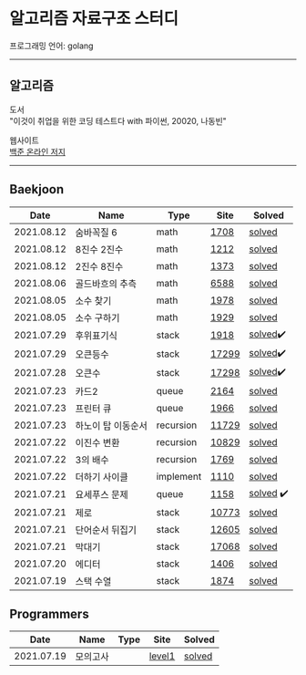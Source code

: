 # 알고리즘 자료구조 스터디

프로그래밍 언어: golang

---

## 알고리즘

도서  
"이것이 취업을 위한 코딩 테스트다 with 파이썬, 20020, 나동빈"

웹사이트  
[백준 온라인 저지](https://www.acmicpc.net/)

---

## Baekjoon

| Date | Name |Type| Site | Solved |
| ---- | ---- |---- |---- | ------ |
| 2021.08.12 | 숨바꼭질 6 |math| [1708](https://www.acmicpc.net/problem/1708) | [solved](https://github.com/jinsuSang/golang-algorithm/blob/main/AL/boj/tag/%20math/6588/boj1708.go) |
| 2021.08.12 | 8진수 2진수 |math| [1212](https://www.acmicpc.net/problem/1212) | [solved](https://github.com/jinsuSang/golang-algorithm/blob/main/AL/boj/tag/%20math/6588/boj1212.go) |
| 2021.08.12 | 2진수 8진수 |math| [1373](https://www.acmicpc.net/problem/1373) | [solved](https://github.com/jinsuSang/golang-algorithm/blob/main/AL/boj/tag/%20math/6588/boj1373.go) |
| 2021.08.06 | 골드바흐의 추측 |math| [6588](https://www.acmicpc.net/problem/6588) | [solved](https://github.com/jinsuSang/golang-algorithm/blob/main/AL/boj/tag/%20math/6588/boj6588.go) |
| 2021.08.05 | 소수 찾기 |math| [1978](https://www.acmicpc.net/problem/1978) | [solved](https://github.com/jinsuSang/golang-algorithm/blob/main/AL/boj/tag/%20math/1978/boj1978.go) |
| 2021.08.05 | 소수 구하기 |math| [1929](https://www.acmicpc.net/problem/1929) | [solved](https://github.com/jinsuSang/golang-algorithm/blob/main/AL/boj/tag/%20math/1929/boj1929.go) |
| 2021.07.29 | 후위표기식 | stack     | [1918](https://www.acmicpc.net/problem/1918) | [solved](https://github.com/jinsuSang/golang-algorithm/blob/main/AL/boj/tag/stack/1918/boj1918.go):heavy_check_mark: |
| 2021.07.29 | 오큰등수 |stack| [17299](https://www.acmicpc.net/problem/17299) | [solved](https://github.com/jinsuSang/golang-algorithm/blob/main/AL/boj/tag/stack/17299/boj17299.go):heavy_check_mark: |
| 2021.07.28 | 오큰수 |stack| [17298](https://www.acmicpc.net/problem/17298) | [solved](https://github.com/jinsuSang/python-algorithm/blob/main/boj/stack/boj_17298.py)✔️ |
| 2021.07.23 | 카드2 |queue| [2164](https://www.acmicpc.net/problem/2164) | [solved](https://github.com/jinsuSang/golang-algorithm/tree/main/AL/boj/tag/queue/2164) |
| 2021.07.23 | 프린터 큐 |queue| [1966](https://www.acmicpc.net/problem/1966) | [solved](https://github.com/jinsuSang/golang-algorithm/blob/main/AL/boj/tag/queue/1966/boj1966.go) |
| 2021.07.23 | 하노이 탑 이동순서 |recursion| [11729](https://www.acmicpc.net/problem/11729) | [solved](https://github.com/jinsuSang/golang-algorithm/blob/main/AL/boj/tag/recursion/11729/boj11729.go) |
|   2021.07.22 |  이진수 변환  | recursion |  [10829](https://www.acmicpc.net/problem/10829)    |     [solved](https://github.com/jinsuSang/golang-algorithm/blob/main/AL/boj/tag/recursion/10829/boj10829.go)  |
|   2021.07.22 |  3의 배수  | recursion |  [1769](https://www.acmicpc.net/problem/1769)    |     [solved](https://github.com/jinsuSang/golang-algorithm/blob/main/AL/boj/tag/recursion/1769/boj1769.go)  |
|   2021.07.22 |  더하기 사이클  | implement |  [1110](https://www.acmicpc.net/problem/1110)    |     [solved](https://github.com/jinsuSang/golang-algorithm/blob/main/AL/boj/tag/implement/1110/boj1110.go)  |
|   2021.07.21 |  요세푸스 문제   | queue |  [1158](https://www.acmicpc.net/problem/1158)    |     [solved](https://github.com/jinsuSang/golang-algorithm/blob/main/AL/boj/tag/queue/boj1158.go) :heavy_check_mark:   |
|   2021.07.21 |  제로   | stack |  [10773](https://www.acmicpc.net/problem/10773)    |     [solved](https://github.com/jinsuSang/golang-algorithm/blob/main/AL/boj/tag/stack/10773/boj10773.go)   |
|   2021.07.21 |  단어순서 뒤집기   | stack |  [12605](https://www.acmicpc.net/problem/12605)    |     [solved](https://github.com/jinsuSang/golang-algorithm/blob/main/AL/boj/tag/stack/12605/boj12605.go)   |
|   2021.07.21 |  막대기 | stack |  [17068](https://www.acmicpc.net/problem/17608)    |     [solved](https://github.com/jinsuSang/golang-algorithm/blob/main/AL/boj/tag/stack/17608/boj17608.go)   |
|   2021.07.20 |  에디터   | stack |  [1406](https://www.acmicpc.net/problem/1874)    |     [solved](https://github.com/jinsuSang/golang-algorithm/blob/main/AL/boj/tag/stack/1874/boj1406.go)   |
|   2021.07.19 |    스택 수열 | stack  |  [1874](https://www.acmicpc.net/problem/1874)    |     [solved](https://github.com/jinsuSang/golang-algorithm/blob/main/AL/boj/tag/stack/1874/boj1874.go)   |

## Programmers

| Date | Name |Type| Site | Solved |
| ---- | ---- | ----|---- | ------ |
|   2021.07.19   |  모의고사    | | [level1](https://programmers.co.kr/learn/courses/30/lessons/42840)    |     [solved](https://github.com/jinsuSang/golang-algorithm/blob/main/AL/programmers/level1/%EB%AA%A8%EC%9D%98%EA%B3%A0%EC%82%AC.go)   |
